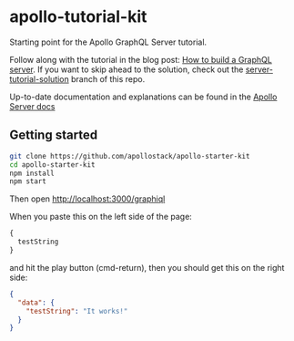 # apollo-tutorial-kit

Starting point for the Apollo GraphQL Server tutorial.

Follow along with the tutorial in the blog post: [How to build a GraphQL server](https://medium.com/apollo-stack/tutorial-building-a-graphql-server-cddaa023c035#.wy5h1htxs). If you want to skip ahead to the solution, check out the [server-tutorial-solution](https://github.com/apollographql/apollo-tutorial-kit/tree/server-tutorial-solution) branch of this repo.

Up-to-date documentation and explanations can be found in the [Apollo Server docs](https://www.apollographql.com/docs/apollo-server/)

## Getting started

```bash
git clone https://github.com/apollostack/apollo-starter-kit
cd apollo-starter-kit
npm install
npm start
```

Then open [http://localhost:3000/graphiql](http://localhost:3000/graphiql)

When you paste this on the left side of the page:

```graphql
{
  testString
}
```

and hit the play button (cmd-return), then you should get this on the right side:

```json
{
  "data": {
    "testString": "It works!"
  }
}
```
